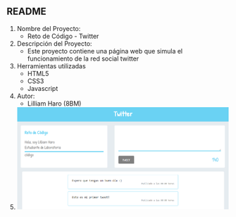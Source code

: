 ## README
1. Nombre del Proyecto:
	- Reto de Código - Twitter
2. Descripción del Proyecto:
	- Este proyecto contiene una página web que simula el funcionamiento de la red social twitter
3. Herramientas utilizadas
	- HTML5
	- CSS3
	- Javascript
4. Autor:
	- Lilliam Haro (8BM)
5. ![Vista Previa](assets/images/twitter.png)
